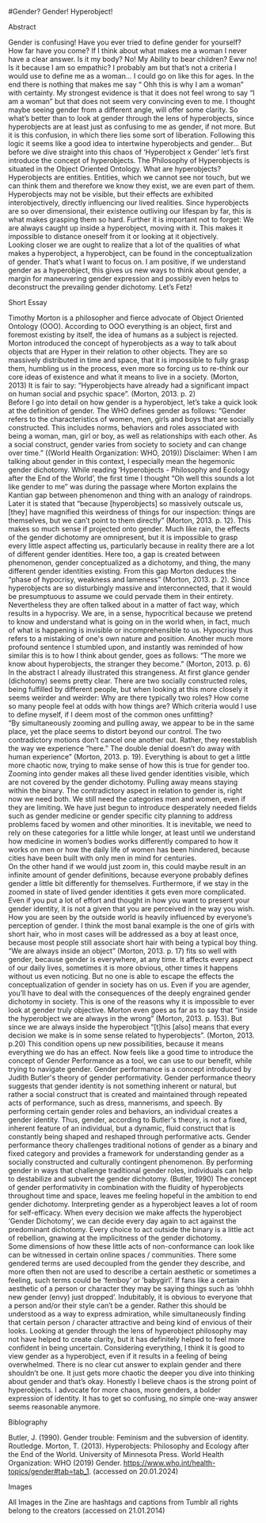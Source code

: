 #Gender? Gender! Hyperobject!

Abstract 

Gender is confusing! Have you ever tried to define gender for yourself? How far have you come? If I think about what makes me a woman I never have a clear answer. Is it my body? No! My Ability to bear children? Eww no! Is it because I am so empathic? I probably am but that’s not a criteria I would use to define me as a woman…  I could go on like this for ages. In the end there is nothing that makes me say “ Ohh this is why I am a woman” with certainty. My strongest evidence is that it does not feel wrong to say “I am a woman” but that does not seem very convincing even to me.
I thought maybe seeing gender from a different angle, will offer some clarity. So what’s better than to look at gender through the lens of hyperobjects, since hyperobjects are at least just as confusing to me as gender, if not more. But it is this confusion, in which there lies some sort of liberation. 
Following this logic it seems like a good idea to intertwine hyperobjects and gender… But before we dive straight into this chaos of ‘Hyperobject x Gender’ let’s first introduce the concept of hyperobjects.
The Philosophy of Hyperobjects is situated in the Object Oriented Ontology.
What are hyperobjects? Hyperobjects are entities. Entities, which we cannot see nor touch, but we can think them and therefore we know they exist, we are even part of them.  Hyperobjects may not be visible, but their effects are exhibited interobjectively, directly influencing our lived realities. Since hyperobjects are so over dimensional, their existence outliving our lifespan by far, this is what makes grasping them so hard. Further it is important not to forget: We are always caught up inside a hyperobject, moving with it. This makes it impossible to distance oneself from it or looking at it objectively.  
Looking closer we are ought to realize that a lot of the qualities of what makes a hyperobject, a hyperobject, can be found in the conceptualization of gender. That’s what I want to focus on.
I am positive, if we understand gender as a hyperobject, this gives us new ways to think about gender, a margin for maneuvering gender expression and possibly even helps to deconstruct the prevailing gender dichotomy. Let’s Fetz! 

Short Essay 

Timothy Morton is a philosopher and fierce advocate of Object Oriented Ontology (OOO). According to OOO everything is an object, first and foremost existing by itself, the idea of humans as a subject is rejected. Morton introduced the concept of hyperobjects as a way to talk about objects that are Hyper  in their relation to other objects. They are so massively distributed in time and space, that it is impossible to fully grasp them, humbling us in the process, even more so forcing us to re-think our core ideas of existence and what it means to live in a society. (Morton, 2013) It is fair to say: “Hyperobjects have already had a significant impact on human social and psychic space”. (Morton, 2013. p. 2)  
Before I go into detail on how gender is a hyperobject, let’s take a quick look at the definition of gender. The WHO defines gender as follows: “Gender refers to the characteristics of women, men, girls and boys that are socially constructed.  This includes norms, behaviors and roles associated with being a woman, man, girl or boy, as well as relationships with each other. As a social construct, gender varies from society to society and can change over time.” ((World Health Organization: WHO, 2019)) 
Disclaimer: When I am talking about gender in this context, I especially mean the hegemonic gender dichotomy. 
While reading ‘Hyperobjects - Philosophy and Ecology after the End of the World’, the first time I thought “Oh well this sounds a lot like gender to me” was during the passage where Morton explains the Kantian gap between phenomenon and thing with an analogy of raindrops. Later it is stated that “because [hyperobjects] so massively outscale us, [they] have magnified this weirdness of things for our inspection: things are themselves, but we can’t point to them directly” (Morton, 2013. p. 12). This makes so much sense if projected onto gender. Much like rain, the effects of the gender dichotomy are omnipresent, but it is impossible to grasp every little aspect affecting us, particularly because in reality there are a lot of different gender identities. Here too, a gap is created between phenomenon, gender conceptualized as a dichotomy, and thing, the many different gender identities existing. From this gap Morton deduces the “phase of hypocrisy, weakness and lameness” (Morton, 2013. p. 2). Since hyperobjects are so disturbingly massive and interconnected, that it would be presumptuous to assume we could pervade them in their entirety. Nevertheless they are often talked about in a matter of fact way, which results in a hypocrisy. We are, in a sense, hypocritical because we pretend to know and understand what is going on in the world when, in fact, much of what is happening is invisible or incomprehensible to us. Hypocrisy thus refers to a mistaking of one's own nature and position.
Another much more profound sentence I stumbled upon, and instantly was reminded of how similar this is to how I think about gender, goes as follows: “The more we know about hyperobjects, the stranger they become.” (Morton, 2013. p. 6) In the abstract I already illustrated this strangeness. At first glance gender (dichotomy) seems pretty clear. There are two socially constructed roles, being fulfilled by different people, but when looking at this more closely it seems weirder and weirder: Why are there typically two roles? How come so many people feel at odds with how things are? Which criteria would I use to define myself, if I deem most of the common ones unfitting?  
“By simultaneously zooming and pulling away, we appear to be in the same place, yet the place seems to distort beyond our control. The two contradictory motions don’t cancel one another out. Rather, they reestablish the way we experience “here.” The double denial doesn’t do away with human experience” (Morton, 2013. p. 19). Everything is about to get a little more chaotic now, trying to make sense of how this is true for gender too. Zooming into gender makes all these lived gender identities visible, which are not covered by the gender dichotomy. Pulling away means staying within the binary. The contradictory aspect in relation to gender is, right now we need both. We still need the categories men and women, even if they are limiting. We have just begun to introduce desperately needed fields such as gender medicine or gender specific city planning to address problems faced by women and other minorities. It is inevitable, we need to rely on these categories for a little while longer, at least until we understand how medicine in women’s bodies works differently compared to how it works on men or how the daily life of women has been hindered, because cities have been built with only men in mind for centuries.  
On the other hand if we would just zoom in, this could maybe result in an infinite amount of gender definitions, because everyone probably defines gender a little bit differently for themselves. Furthermore, if we stay in the zoomed in state of lived gender identities it gets even more complicated. Even if you put a lot of effort and thought in how you want to present your gender identity, it is not a given that you are perceived in the way you wish. How you are seen by the outside world is heavily influenced by everyone’s perception of gender. I think the most banal example is the one of girls with short hair, who in most cases will be addressed as a boy at least once, because most people still associate short hair with being a typical boy thing. 
“We are always inside an object” (Morton, 2013. p. 17) fits so well with gender, because gender is everywhere, at any time. It affects every aspect of our daily lives, sometimes it is more obvious, other times it happens without us even noticing. But no one is able to escape the effects the conceptualization of gender in society has on us. Even if you are agender, you’ll have to deal with the consequences of the deeply engrained gender dichotomy in society. This is one of the reasons why it is impossible to ever look at gender truly objective. Morton even goes as far as to say that “inside the hyperobject we are always in the wrong” (Morton, 2013. p. 153). But since we are always inside the hyperobject “[t]his [also] means that every decision we make is in some sense related to hyperobjects”. (Morton, 2013. p.20)  This condition opens up new possibilities, because it means everything we do has an effect. 
Now feels like a good time to introduce the concept of Gender Performance as a tool, we can use to our benefit, while trying to navigate gender.
Gender performance is a concept introduced by Judith Butler's theory of gender performativity. Gender performance theory suggests that gender identity is not something inherent or natural, but rather a social construct that is created and maintained through repeated acts of performance, such as dress, mannerisms, and speech. By performing certain gender roles and behaviors, an individual creates a gender identity. Thus, gender, according to Butler's theory, is not a fixed, inherent feature of an individual, but a dynamic, fluid construct that is constantly being shaped and reshaped through performative acts. Gender performance theory challenges traditional notions of gender as a binary and fixed category and provides a framework for understanding gender as a socially constructed and culturally contingent phenomenon. By performing gender in ways that challenge traditional gender roles, individuals can help to destabilize and subvert the gender dichotomy. (Butler, 1990)
The concept of gender performativity in combination with the fluidity of hyperobjects throughout time and space, leaves me feeling hopeful in the ambition to end gender dichotomy. Interpreting gender as a hyperobject leaves a lot of room for self-efficacy. When every decision we make affects the hyperobject ‘Gender Dichotomy’, we can decide every day again to act against the predominant dichotomy. Every choice to act outside the binary is a little act of rebellion, gnawing at the implicitness of the gender dichotomy.  
Some dimensions of how these little acts of non-conformance can look like can be witnessed in certain online spaces / communities. There some gendered terms are used decoupled from the gender they describe, and more often then not are used to describe a certain aesthetic or sometimes a feeling, such terms could be ‘femboy’ or ‘babygirl’. If fans like a certain aesthetic of a person or character they may be saying things such as ‘ohhh new gender (envy) just dropped’. Indubitably, it is obvious to everyone that a person and/or their style can’t be a gender. Rather this should be understood as a way to express admiration, while simultaneously finding that certain person / character attractive and being kind of envious of their looks. 
Looking at gender through the lens of hyperobject philosophy may not have helped to create clarity, but it has definitely helped to feel more confident in being uncertain. Considering everything, I think it is good to view gender as a hyperobject, even if it results in a feeling of being overwhelmed. There is no clear cut answer to explain gender and there shouldn’t be one. It just gets more chaotic the deeper you dive into thinking about gender and that’s okay. Honestly I believe chaos is the strong point of hyperobjects. I advocate for more chaos, more genders, a bolder expression of identity. It has to get so confusing, no simple one-way answer seems reasonable anymore. 


Biblography

Butler, J. (1990). Gender trouble: Feminism and the subversion of identity. Routledge.
Morton, T. (2013). Hyperobjects: Philosophy and Ecology after the End of the World. University of Minnesota Press.
World Health Organization: WHO (2019) Gender. https://www.who.int/health-topics/gender#tab=tab_1. (accessed on 20.01.2024) 

Images

All Images in the Zine are hashtags and captions from Tumblr all rights belong to the creators (accessed on 21.01.2014)


